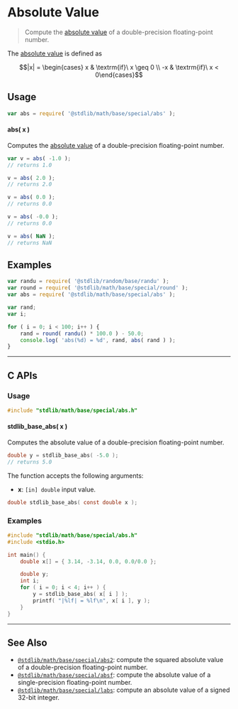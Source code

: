 <!--

@license Apache-2.0

Copyright (c) 2018 The Stdlib Authors.

Licensed under the Apache License, Version 2.0 (the "License");
you may not use this file except in compliance with the License.
You may obtain a copy of the License at

   http://www.apache.org/licenses/LICENSE-2.0

Unless required by applicable law or agreed to in writing, software
distributed under the License is distributed on an "AS IS" BASIS,
WITHOUT WARRANTIES OR CONDITIONS OF ANY KIND, either express or implied.
See the License for the specific language governing permissions and
limitations under the License.

-->

# Absolute Value

> Compute the [absolute value][absolute-value] of a double-precision floating-point number.

<section class="intro">

The [absolute value][absolute-value] is defined as

<!-- <equation class="equation" label="eq:absolute_value" align="center" raw="|x| = \begin{cases} x & \textrm{if}\ x \geq 0 \\ -x & \textrm{if}\ x < 0\end{cases}" alt="Absolute value"> -->

```math
|x| = \begin{cases} x & \textrm{if}\ x \geq 0 \\ -x & \textrm{if}\ x < 0\end{cases}
```

<!-- <div class="equation" align="center" data-raw-text="|x| = \begin{cases} x &amp; \textrm{if}\ x \geq 0 \\ -x &amp; \textrm{if}\ x &lt; 0\end{cases}" data-equation="eq:absolute_value">
    <img src="https://cdn.jsdelivr.net/gh/stdlib-js/stdlib@bb29798906e119fcb2af99e94b60407a270c9b32/C:\Users\pb\Documents\GitHub\stdlib\lib\node_modules\@stdlib\math\base\special\abs\docs\img\equation_absolute_value.svg" alt="Absolute value">
    <br>
</div> -->

<!-- </equation> -->

</section>

<!-- /.intro -->

<section class="usage">

## Usage

```javascript
var abs = require( '@stdlib/math/base/special/abs' );
```

#### abs( x )

Computes the [absolute value][absolute-value] of a double-precision floating-point number.

```javascript
var v = abs( -1.0 );
// returns 1.0

v = abs( 2.0 );
// returns 2.0

v = abs( 0.0 );
// returns 0.0

v = abs( -0.0 );
// returns 0.0

v = abs( NaN );
// returns NaN
```

</section>

<!-- /.usage -->

<section class="examples">

## Examples

<!-- eslint no-undef: "error" -->

```javascript
var randu = require( '@stdlib/random/base/randu' );
var round = require( '@stdlib/math/base/special/round' );
var abs = require( '@stdlib/math/base/special/abs' );

var rand;
var i;

for ( i = 0; i < 100; i++ ) {
    rand = round( randu() * 100.0 ) - 50.0;
    console.log( 'abs(%d) = %d', rand, abs( rand ) );
}
```

</section>

<!-- /.examples -->

<!-- C interface documentation. -->

* * *

<section class="c">

## C APIs

<!-- Section to include introductory text. Make sure to keep an empty line after the intro `section` element and another before the `/section` close. -->

<section class="intro">

</section>

<!-- /.intro -->

<!-- C usage documentation. -->

<section class="usage">

### Usage

```c
#include "stdlib/math/base/special/abs.h"
```

#### stdlib_base_abs( x )

Computes the absolute value of a double-precision floating-point number.

```c
double y = stdlib_base_abs( -5.0 );
// returns 5.0
```

The function accepts the following arguments:

-   **x**: `[in] double` input value.

```c
double stdlib_base_abs( const double x );
```

</section>

<!-- /.usage -->

<!-- C API usage notes. Make sure to keep an empty line after the `section` element and another before the `/section` close. -->

<section class="notes">

</section>

<!-- /.notes -->

<!-- C API usage examples. -->

<section class="examples">

### Examples

```c
#include "stdlib/math/base/special/abs.h"
#include <stdio.h>

int main() {
    double x[] = { 3.14, -3.14, 0.0, 0.0/0.0 };

    double y;
    int i;
    for ( i = 0; i < 4; i++ ) {
        y = stdlib_base_abs( x[ i ] );
        printf( "|%lf| = %lf\n", x[ i ], y );
    }
}
```

</section>

<!-- /.examples -->

</section>

<!-- /.c -->

<!-- Section for related `stdlib` packages. Do not manually edit this section, as it is automatically populated. -->

<section class="related">

* * *

## See Also

-   <span class="package-name">[`@stdlib/math/base/special/abs2`][@stdlib/math/base/special/abs2]</span><span class="delimiter">: </span><span class="description">compute the squared absolute value of a double-precision floating-point number.</span>
-   <span class="package-name">[`@stdlib/math/base/special/absf`][@stdlib/math/base/special/absf]</span><span class="delimiter">: </span><span class="description">compute the absolute value of a single-precision floating-point number.</span>
-   <span class="package-name">[`@stdlib/math/base/special/labs`][@stdlib/math/base/special/labs]</span><span class="delimiter">: </span><span class="description">compute an absolute value of a signed 32-bit integer.</span>

</section>

<!-- /.related -->

<!-- Section for all links. Make sure to keep an empty line after the `section` element and another before the `/section` close. -->

<section class="links">

[absolute-value]: https://en.wikipedia.org/wiki/Absolute_value

<!-- <related-links> -->

[@stdlib/math/base/special/abs2]: https://github.com/stdlib-js/stdlib/tree/develop/lib/node_modules/%40stdlib/math/base/special/abs2

[@stdlib/math/base/special/absf]: https://github.com/stdlib-js/stdlib/tree/develop/lib/node_modules/%40stdlib/math/base/special/absf

[@stdlib/math/base/special/labs]: https://github.com/stdlib-js/stdlib/tree/develop/lib/node_modules/%40stdlib/math/base/special/labs

<!-- </related-links> -->

</section>

<!-- /.links -->
